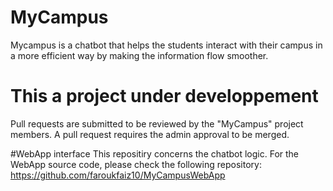 # MyCampus
Mycampus is a chatbot that helps the students interact with their campus in a more efficient way by making the information flow smoother.

# This a project under developpement
Pull requests are submitted to be reviewed by the "MyCampus" project members.
A pull request requires the admin approval to be merged.

#WebApp interface
This repositiry concerns the chatbot logic.
For the WebApp source code, please check the following repository: 
https://github.com/faroukfaiz10/MyCampusWebApp
